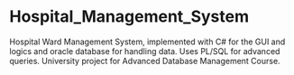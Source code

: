 # Hospital_Management_System
Hospital Ward Management System, implemented with C# for the GUI and logics and oracle database for handling data. Uses PL/SQL for advanced queries. University project for Advanced Database Management Course.
